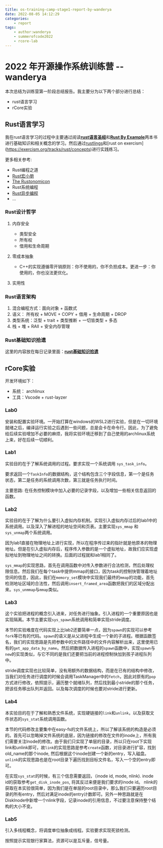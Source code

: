 ```yaml
---
title: os-training-camp-stage1-report-by-wanderya
date: 2022-08-05 14:12:29
categories:
    - report
tags:
    - author:wanderya
    - summerofcode2022
    - rcore-lab
---
```


 # 2022 年开源操作系统训练营 -- wanderya

 本次总结为训练营第一阶段总结报告。我主要分为以下两个部分进行总结：

 + rust语言学习
 + rCore实验

 <!-- more -->

 ## Rust语言学习

我在rust语言学习的过程中主要通过阅读[**rust语言圣经**](https://course.rs/about-book.html)和[**Rust By Example**](https://doc.rust-lang.org/rust-by-example/)两本书进行基础知识和相关概念的学习。然后通过[rustlings](**https://github.com/rust-lang/rustlings**)和[rust on exercism](https://exercism.org/tracks/rust/concepts)进行实践练习。

更多相关参考:

+ Rust编程之道
+ [Rust宏小册](https://zjp-cn.github.io/tlborm/)
+ [The Rustonomicon](https://doc.rust-lang.org/nomicon/)
+ Rust系统编程
+ [Rust异步编程](https://rust-lang.github.io/async-book/)
+ ...

### Rust设计哲学

1. 内存安全
    
    + 类型安全
    + 所有权
    + 借用和生命周期

2. 零成本抽象
    
    + C++的实现遵循零开销原则：你不使用的，你不负担成本。更进一步：你使用的，你也没法更优化。
3. 实用性

### Rust语言架构

1. 混合编程方式：面向对象 + 函数式
2. 语义： 所有权 + MOVE + COPY + 借用 + 生命周期 + DROP
3. 类型系统：泛型 + trait + 类型推断 + 一切皆类型 + 多态
4. 栈 + 堆 + RAII + 安全内存管理

### Rust基础知识拾遗

这里的内容放在每日记录里面：[**rust基础知识拾遗**](https://github.com/wanderya/Weekly/blob/master/assets/record/rust_basic.md)

## rCore实验

开发环境如下：

+ 系统： archlinux
+ 工具：Vscode + rust-layzer

### Lab0

安装和配置实验环境。一开始打算在windows的WSL2进行实验，但是在一切环境就绪之后，编译运行实验之后遇到一些问题，总是会卡在命令行。因此，为了避免给后续实验增加不必要的麻烦，我将实验环境迁移到了自己使用的archlinux系统上来，好在后续一切顺利。


### Lab1

实验目的在于了解系统调用的过程。要求实现一个系统调用 `sys_task_info`。

要求返回一个`TaskInfo`的数据结构，这个结构包含三个字段信息，第一个是任务状态，第二是任务的系统调用次数，第三就是任务执行时间。

主要思路: 在任务控制模块中加入必要的记录字段，以及增加一些相关信息返回的函数。


### Lab2

实验目的在于了解为什么要引入虚拟内存机制。实现引入虚拟内存过后的lab1中的系统调用。以及深入了解进程的地址空间和页表。主要实现`sys_mmap` 和 `sys_unmap`两个系统调用。

因为lab1直接在物理地址上进行实现，所以在程序传过来的指针就是他原本的物理地址。但是在引入虚拟内存后，程序传入参数的是一个虚拟地址，故我们应实现虚拟地址到物理地址之间的转换。后面的过程就和lab1相同了。

`sys_mmap`的实现思路，首先在调用函数中对传入参数进行合法检测，然后处理权限信息。然后我们在每个task中提供mmap的接口，因为task的控制快管理着地址空间的信息，因此，我们在`memory_set`模块中实现我们最终的`mmap`的功能，首先检测地址区域的合法性，然后调用`insert_framed_area`函数把我们的区域分配出来。`sys_unmmap`与`mmap`类似。


### Lab3

这个实验把进程的概念引入进来，对任务进行抽象。引入进程的一个重要原因也是实现隔离。本节主要实现`sys_spawn`系统调用和简单实现stride调度。

本节的实验难度在代码实现上比lab2还要简单一点，因为`spawn`的实现可以参考`fork`等已有的代码。`spawn`的语义是从父进程中生成一个新的子进程。根据函数签名，我们的实现思路是先把参数中的文件路径中的文件内容解析出来，这里使用已有的`get_app_data_by_name`。然后把数据传入进程的`spawn`函数中，实现`spawn`与`new`的实现类似，与它不同的是我们还要把当前的进程控制快加到孩子进程队列中。

stride调度实现也比较简单，没有用额外的数据结构，而是在已有的结构中修改，当我们对任务进行调度的时候会调用TaskManager中的`fetch`，因此对原有的`pop`方式进行修改，依照提示，遍历整个就绪队列，然后找到最小stride的那个任务，把该任务移出队列并返回。以及每次调度的时候也要对stride进行更新。

### Lab4

本实验目的在于了解和熟悉文件系统，实现硬链接的`link`和`unlink`，以及获取文件状态的`sys_stat`系统调用函数。

本节的代码修改主要集中在easy-fs的文件系统上，所以了解该系统的构造是必须的。首先可以忽略掉文件系统的底层，因为链接的修改在文件的inode上，所有我们需要关注Inode的修改。由于我们只实现了单层的目录，所以只在root下实现link和unlink即可，故`link`的实现思路是参考`create`函数，对目录进行扩容，找到old_name的那个inode, 然后根据这个inode创建一个新的entry，写入磁盘。 `unlink`的实现思路也是在root目录下遍历找到目标文件名，写入一个空的entry即可。

在实现`sys_stat`的时候，有三个信息需要返回，（inode id, mode, nlink). inode id的获取参考`get_disk_inode_pos`, 将其反过来便是我们要求的inode id。 nlink的获取在本实验很简单，因为我们是在单层的root目录中，那么我们只要遍历root目录的所有entry，然后对满足inode的entry计数即可。另外一种思路就是在DiskInode中新增一个nlink字段，记录inode的引用信息，不过要注意保持整个结构的大小不变。


### Lab5

引入多线程概念，将调度单位抽象成线程。实验要求实现死锁检测。

按照提示实现银行家算法，资源可以是互斥量，信号量。
